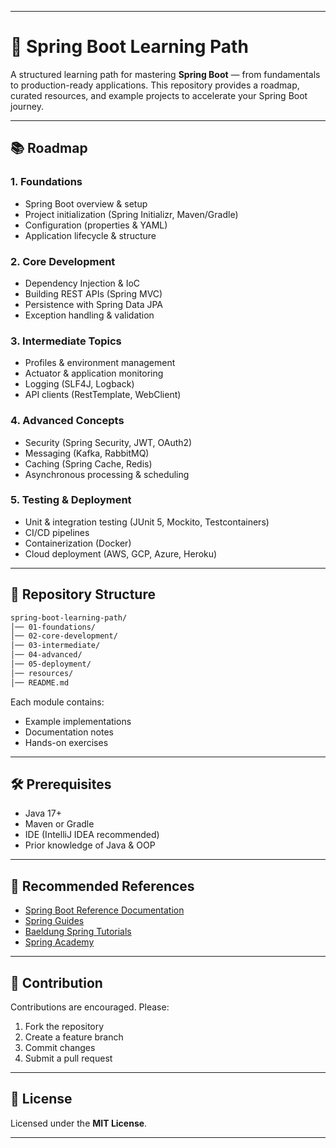 
---

# 🚀 Spring Boot Learning Path

A structured learning path for mastering **Spring Boot** — from fundamentals to production-ready applications. This repository provides a roadmap, curated resources, and example projects to accelerate your Spring Boot journey.

---

## 📚 Roadmap

### 1. Foundations

* Spring Boot overview & setup
* Project initialization (Spring Initializr, Maven/Gradle)
* Configuration (properties & YAML)
* Application lifecycle & structure

### 2. Core Development

* Dependency Injection & IoC
* Building REST APIs (Spring MVC)
* Persistence with Spring Data JPA
* Exception handling & validation

### 3. Intermediate Topics

* Profiles & environment management
* Actuator & application monitoring
* Logging (SLF4J, Logback)
* API clients (RestTemplate, WebClient)

### 4. Advanced Concepts

* Security (Spring Security, JWT, OAuth2)
* Messaging (Kafka, RabbitMQ)
* Caching (Spring Cache, Redis)
* Asynchronous processing & scheduling

### 5. Testing & Deployment

* Unit & integration testing (JUnit 5, Mockito, Testcontainers)
* CI/CD pipelines
* Containerization (Docker)
* Cloud deployment (AWS, GCP, Azure, Heroku)

---

## 📂 Repository Structure

```bash
spring-boot-learning-path/
│── 01-foundations/
│── 02-core-development/
│── 03-intermediate/
│── 04-advanced/
│── 05-deployment/
│── resources/
│── README.md
```

Each module contains:

* Example implementations
* Documentation notes
* Hands-on exercises

---

## 🛠 Prerequisites

* Java 17+
* Maven or Gradle
* IDE (IntelliJ IDEA recommended)
* Prior knowledge of Java & OOP

---

## 📖 Recommended References

* [Spring Boot Reference Documentation](https://docs.spring.io/spring-boot/docs/current/reference/html/)
* [Spring Guides](https://spring.io/guides)
* [Baeldung Spring Tutorials](https://www.baeldung.com/spring-tutorial)
* [Spring Academy](https://spring.academy/)

---

## 🤝 Contribution

Contributions are encouraged. Please:

1. Fork the repository
2. Create a feature branch
3. Commit changes
4. Submit a pull request

---

## 📜 License

Licensed under the **MIT License**.

---

